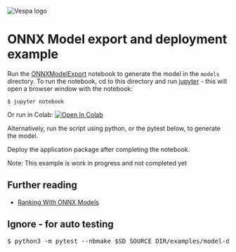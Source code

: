 <!-- Copyright Yahoo. Licensed under the terms of the Apache 2.0 license. See LICENSE in the project root. -->

![Vespa logo](https://vespa.ai/assets/vespa-logo-color.png)

# ONNX Model export and deployment example
Run the [ONNXModelExport](ONNXModelExport.ipynb) notebook to generate the model in the `models` directory.
To run the notebook, cd to this directory and run [jupyter](https://jupyter.org/install) -
this will open a browser window with the notebook:

    $ jupyter notebook

Or run in Colab: 
[![Open In Colab](https://colab.research.google.com/assets/colab-badge.svg)](https://colab.research.google.com/github/vespa-engine/sample-apps/blob/master/examples/model-deployment/ONNXModelExport.ipynb)

Alternatively, run the script using python, or the pytest below, to generate the model.

Deploy the application package after completing the notebook.

Note: This example is work in progress and not completed yet


## Further reading
* [Ranking With ONNX Models](https://docs.vespa.ai/en/onnx.html)


## Ignore - for auto testing

<pre data-test="exec" data-test-assert-contains="1 passed">
$ python3 -m pytest --nbmake $SD_SOURCE_DIR/examples/model-deployment/ONNXModelExport.ipynb
</pre>
